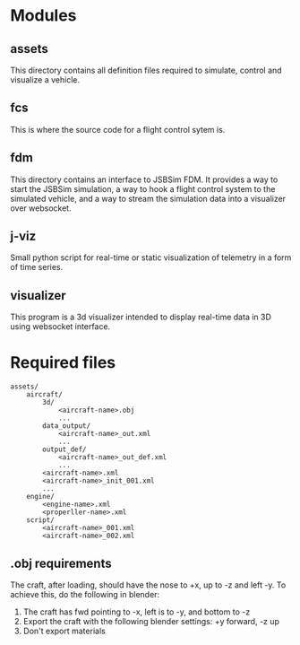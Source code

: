 # Modules

## assets

This directory contains all definition files required to simulate, control and visualize
a vehicle.

## fcs

This is where the source code for a flight control sytem is.

## fdm

This directory contains an interface to JSBSim FDM. It provides a way to start the JSBSim
simulation, a way to hook a flight control system to the simulated vehicle, and a way to
stream the simulation data into a visualizer over websocket.

## j-viz

Small python script for real-time or static visualization of telemetry in a form of time series.

## visualizer

This program is a 3d visualizer intended to display real-time data in 3D using websocket interface.

# Required files

```
assets/
    aircraft/
        3d/
            <aircraft-name>.obj
            ...
        data_output/
            <aircraft-name>_out.xml
            ...
        output_def/
            <aircraft-name>_out_def.xml
            ...
        <aircraft-name>.xml
        <aircraft-name>_init_001.xml
        ...
    engine/
        <engine-name>.xml
        <properller-name>.xml
    script/
        <aircraft-name>_001.xml
        <aircraft-name>_002.xml
```

## .obj requirements

The craft, after loading, should have the nose to +x, up to -z and left -y. To achieve this, do the following in blender:

1. The craft has fwd pointing to -x, left is to -y, and bottom to -z
2. Export the craft with the following blender settings: +y forward, -z up
3. Don't export materials
